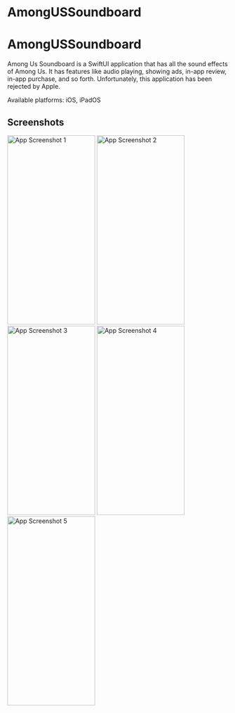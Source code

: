 # AmongUSSoundboard

# AmongUSSoundboard 
Among Us Soundboard is a SwiftUI application that has all the sound effects of Among Us. It has features like audio playing, showing ads, in-app review, in-app purchase, and so forth. Unfortunately, this application has been rejected by Apple.

Available platforms: iOS, iPadOS

## Screenshots


<img src="https://user-images.githubusercontent.com/59976112/131473485-66710ce2-cae2-479f-805f-63be5686cfe9.png" alt="App Screenshot 1" width="200" height="430"> 
<img src="https://user-images.githubusercontent.com/59976112/131473493-e8751134-2b5e-47b3-9709-9a04e7444f57.png" alt="App Screenshot 2" width="200" height="430">
<img src="https://user-images.githubusercontent.com/59976112/131473497-5488bca3-f1df-47ef-a392-9a1a8fa3eea9.png" alt="App Screenshot 3" width="200" height="430"> 
<img src="https://user-images.githubusercontent.com/59976112/131473505-a5badd39-ad66-4b4f-95a5-5d47167cf6d6.png" alt="App Screenshot 4" width="200" height="430"> 
<img src="https://user-images.githubusercontent.com/59976112/131473507-463718fd-c4ec-4d40-8b13-9a7be68558f6.png" alt="App Screenshot 5" width="200" height="430"> 
